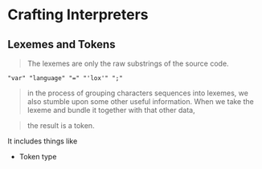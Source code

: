 # Crafting Interpreters

## Lexemes and Tokens

> The lexemes are only the raw substrings of the source code.

``` "var" "language" "=" "'lox'" ";" ```

> in the process of grouping characters sequences into lexemes,
> we also stumble upon some other useful information. When we take
> the lexeme and bundle it together with that other data,

> the result is a token.

It includes things like

* Token type
